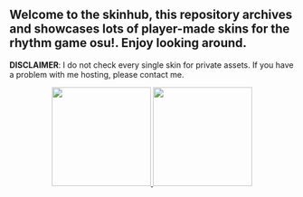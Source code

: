 <h2>Welcome to the skinhub, this repository archives and showcases lots of player-made skins for the rhythm game osu!. Enjoy looking around.</h2>

<b>DISCLAIMER</b>: I do not check every single skin for private assets. If you have a problem with me hosting, please contact me.
<p align="center">
  
  <a href="players/teerent/teerent.md">
    <img src="https://a.ppy.sh/21540437" width="175" height="175" >
  </a>
  <a href="players/worsthrplayer/worsthrplayer.md">
    <img src="https://a.ppy.sh/14106450" width="175" height="175" >
  </a>
  
</p>

